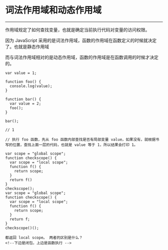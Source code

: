 
# 词法作用域和动态作用域
--------------------------------------------------------------------------
作用域规定了如何查找变量，也就是确定当前执行代码对变量的访问权限。

因为 JavaScript 采用的是词法作用域，函数的作用域在函数定义的时候就决定了。也就是静态作用域

而与词法作用域相对的是动态作用域，函数的作用域是在函数调用的时候才决定的。
```
var value = 1;

function foo() {
  console.log(value);
}

function bar() {
  var value = 2;
  foo();
}

bar();

// 1

// 执行 foo 函数，先从 foo 函数内部查找是否有局部变量 value，如果没有，就根据书写的位置，查找上面一层的代码，也就是 value 等于 1，所以结果会打印 1。
```

```
var scope = "global scope";
function checkscope() {
  var scope = "local scope";
  function f() {
    return scope;
  }
  return f()
}
checkscope();
var scope = "global scope";
function checkscope() {
  var scope = "local scope";
  function f() {
    return scope;
  }
  return f;
}
checkscope()();

都返回 local scope。 两者的区别是什么？
<!--下边是闭包，上边是函数执行 -->
```
